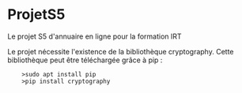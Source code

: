 # ProjetS5
Le projet S5 d'annuaire en ligne pour la formation IRT

Le projet nécessite l'existence de la bibliothèque cryptography.
Cette bibliothèque peut être téléchargée grâce à pip :
```
    >sudo apt install pip
    >pip install cryptography
```

